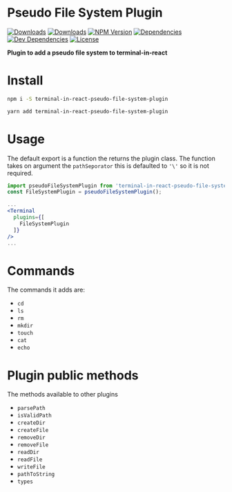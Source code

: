 # Pseudo File System Plugin

[![Downloads][npm-dm]][package-url]
[![Downloads][npm-dt]][package-url]
[![NPM Version][npm-v]][package-url]
[![Dependencies][deps]][package-url]
[![Dev Dependencies][dev-deps]][package-url]
[![License][license]][package-url]

__Plugin to add a pseudo file system to terminal-in-react__

# Install

```bash
npm i -S terminal-in-react-pseudo-file-system-plugin
```

```bash
yarn add terminal-in-react-pseudo-file-system-plugin
```

# Usage

The default export is a function the returns the plugin class. The function takes
on argument the `pathSeporator` this is defaulted to `'\'` so it is not required.


```jsx
import pseudoFileSystemPlugin from 'terminal-in-react-pseudo-file-system-plugin';
const FileSystemPlugin = pseudoFileSystemPlugin();

...
<Terminal
  plugins={[
    FileSystemPlugin
  ]}
/>
...
```

# Commands
The commands it adds are:

 - `cd`
 - `ls`
 - `rm`
 - `mkdir`
 - `touch`
 - `cat`
 - `echo`

# Plugin public methods
The methods available to other plugins

 - `parsePath`
 - `isValidPath`
 - `createDir`
 - `createFile`
 - `removeDir`
 - `removeFile`
 - `readDir`
 - `readFile`
 - `writeFile`
 - `pathToString`
 - `types`

[npm-dm]: https://img.shields.io/npm/dm/terminal-in-react-pseudo-file-system-plugin.svg
[npm-dt]: https://img.shields.io/npm/dt/terminal-in-react-pseudo-file-system-plugin.svg
[npm-v]: https://img.shields.io/npm/v/terminal-in-react-pseudo-file-system-plugin.svg
[deps]: https://img.shields.io/david/jcgertig/terminal-in-react-pseudo-file-system-plugin.svg
[dev-deps]: https://img.shields.io/david/dev/jcgertig/terminal-in-react-pseudo-file-system-plugin.svg
[license]: https://img.shields.io/npm/l/terminal-in-react-pseudo-file-system-plugin.svg
[package-url]: https://npmjs.com/package/terminal-in-react-pseudo-file-system-plugin
